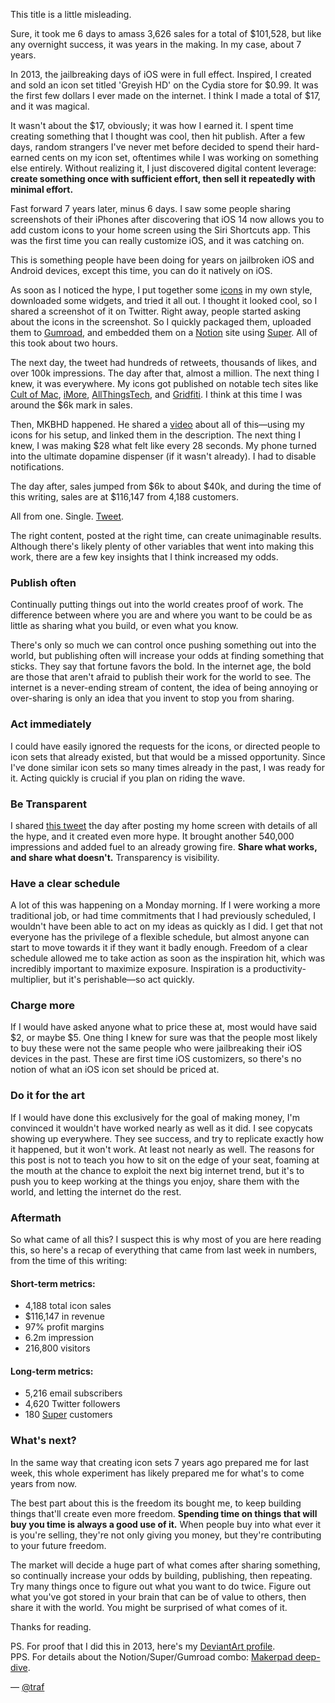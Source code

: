 This title is a little misleading.

Sure, it took me 6 days to amass 3,626 sales for a total of $101,528, but like any overnight success, it was years in the making. In my case, about 7 years.

In 2013, the jailbreaking days of iOS were in full effect. Inspired, I created and sold an icon set titled 'Greyish HD' on the Cydia store for $0.99. It was the first few dollars I ever made on the internet. I think I made a total of $17, and it was magical.

It wasn't about the $17, obviously; it was how I earned it. I spent time creating something that I thought was cool, then hit publish. After a few days, random strangers I've never met before decided to spend their hard-earned cents on my icon set, oftentimes while I was working on something else entirely. Without realizing it, I just discovered digital content leverage: **create something once with sufficient effort, then sell it repeatedly with minimal effort.**

Fast forward 7 years later, minus 6 days. I saw some people sharing screenshots of their iPhones after discovering that iOS 14 now allows you to add custom icons to your home screen using the Siri Shortcuts app. This was the first time you can really customize iOS, and it was catching on. 

This is something people have been doing for years on jailbroken iOS and Android devices, except this time, you can do it natively on iOS.

As soon as I noticed the hype, I put together some [icons](https://icons.tr.af) in my own style, downloaded some widgets, and tried it all out. I thought it looked cool, so I shared a screenshot of it on Twitter. Right away, people started asking about the icons in the screenshot. So I quickly packaged them, uploaded them to [Gumroad](https://gumroad.com), and embedded them on a [Notion](https://notion.so) site using [Super](https://super.so). All of this took about two hours.

The next day, the tweet had hundreds of retweets, thousands of likes, and over 100k impressions. The day after that, almost a million. The next thing I knew, it was everywhere. My icons got published on notable tech sites like [Cult of Mac](https://www.cultofmac.com/723490/ios-14-iphone-home-screen-customization/), [iMore](https://www.imore.com/people-are-making-real-money-selling-icon-sets-ios-14-home-screens), [AllThingsTech](https://allthingst3ch.com/ios14homescreen), and [Gridfiti](https://gridfiti.com/aesthetic-ios-home-screen-ideas). I think at this time I was around the $6k mark in sales.

Then, MKBHD happened. He shared a [video](https://youtu.be/cH66LWWluVE) about all of this—using my icons for his setup, and linked them in the description. The next thing I knew, I was making $28 what felt like every 28 seconds. My phone turned into the ultimate dopamine dispenser (if it wasn't already). I had to disable notifications.

The day after, sales jumped from $6k to about $40k, and during the time of this writing, sales are at $116,147 from 4,188 customers.

All from one. Single. [Tweet](https://twitter.com/traf/status/1307707156788060160).

The right content, posted at the right time, can create unimaginable results. Although there's likely plenty of other variables that went into making this work, there are a few key insights that I think increased my odds.

### Publish often

Continually putting things out into the world creates proof of work. The difference between where you are and where you want to be could be as little as sharing what you build, or even what you know.

There's only so much we can control once pushing something out into the world, but publishing often will increase your odds at finding something that sticks. They say that fortune favors the bold. In the internet age, the bold are those that aren't afraid to publish their work for the world to see. The internet is a never-ending stream of content, the idea of being annoying or over-sharing is only an idea that you invent to stop you from sharing. 

### Act immediately

I could have easily ignored the requests for the icons, or directed people to icon sets that already existed, but that would be a missed opportunity. Since I've done similar icon sets so many times already in the past, I was ready for it. Acting quickly is crucial if you plan on riding the wave. 

### Be Transparent

I shared [this tweet](https://twitter.com/traf/status/1308158718975111175) the day after posting my home screen with details of all the hype, and it created even more hype. It brought another 540,000 impressions and added fuel to an already growing fire. **Share what works, and share what doesn't.** Transparency is visibility.

### Have a clear schedule

A lot of this was happening on a Monday morning. If I were working a more traditional job, or had time commitments that I had previously scheduled, I wouldn't have been able to act on my ideas as quickly as I did. I get that not everyone has the privilege of a flexible schedule, but almost anyone can start to move towards it if they want it badly enough. Freedom of a clear schedule allowed me to take action as soon as the inspiration hit, which was incredibly important to maximize exposure. Inspiration is a productivity-multiplier, but it's perishable—so act quickly.

### Charge more

If I would have asked anyone what to price these at, most would have said $2, or maybe $5. One thing I knew for sure was that the people most likely to buy these were not the same people who were jailbreaking their iOS devices in the past. These are first time iOS customizers, so there's no notion of what an iOS icon set should be priced at.

### Do it for the art

If I would have done this exclusively for the goal of making money, I'm convinced it wouldn't have worked nearly as well as it did. I see copycats showing up everywhere. They see success, and try to replicate exactly how it happened, but it won't work. At least not nearly as well. The reasons for this post is not to teach you how to sit on the edge of your seat, foaming at the mouth at the chance to exploit the next big internet trend, but it's to push you to keep working at the things you enjoy, share them with the world, and letting the internet do the rest.

### Aftermath

So what came of all this? I suspect this is why most of you are here reading this, so here's a recap of everything that came from last week in numbers, from the time of this writing:

#### Short-term metrics:

- 4,188 total icon sales
- $116,147 in revenue
- 97% profit margins
- 6.2m impression
- 216,800 visitors

#### Long-term metrics:

- 5,216 email subscribers
- 4,620 Twitter followers
- 180 [Super](https://super.so) customers

### What's next?

In the same way that creating icon sets 7 years ago prepared me for last week, this whole experiment has likely prepared me for what's to come years from now.

The best part about this is the freedom its bought me, to keep building things that'll create even more freedom. **Spending time on things that will buy you time is always a good use of it.** When people buy into what ever it is you're selling, they're not only giving you money, but they're contributing to your future freedom.

The market will decide a huge part of what comes after sharing something, so continually increase your odds by building, publishing, then repeating. Try many things once to figure out what you want to do twice. Figure out what you've got stored in your brain that can be of value to others, then share it with the world. You might be surprised of what comes of it.

Thanks for reading.

PS. For proof that I did this in 2013, here's my [DeviantArt profile](https://deviantart.com/jtraf).  
PPS. For details about the Notion/Super/Gumroad combo: [Makerpad deep-dive](https://www.makerpad.co/deep-dives/the-community-creator-how-to-run-a-low-cost-membership-community-or-creator-business-with-circle-memberspace-gumroad-notion-super-so).

— [@traf](https://twitter.com/traf)